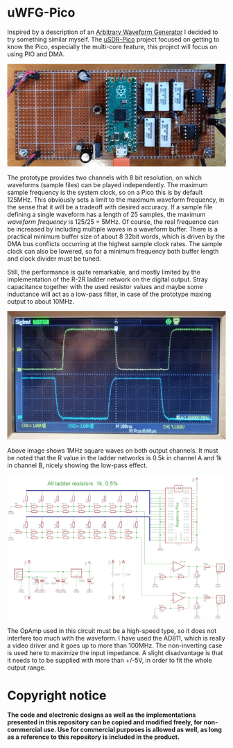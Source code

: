 # uWFG-Pico
Inspired by a description of an [Arbitrary Waveform Generator](https://www.instructables.com/Arbitrary-Wave-Generator-With-the-Raspberry-Pi-Pic/) I decided to try something similar myself. The [uSDR-Pico](https://github.com/ArjanteMarvelde/uSDR-pico) project focused on getting to know the Pico, especially the multi-core feature, this project will focus on using PIO and DMA. 

![Prototype](doc/Proto.jpg) 

The prototype provides two channels with 8 bit resolution, on which waveforms (sample files) can be played independently. The maximum sample frequency is the system clock, so on a Pico this is by default 125MHz. This obviously sets a limit to the maximum waveform frequency, in the sense that it will be a tradeoff with desired accuracy. If a sample file defining a single waveform has a length of 25 samples, the maximum *waveform frequency* is 125/25 = 5MHz. Of course, the real frequence can be increased by including multiple waves in a waveform buffer. There is a practical minimum buffer size of about 8 32bit words, which is driven by the DMA bus conflicts occurring at the highest sample clock rates. The sample clock can also be lowered, so for a minimum frequency both buffer length and clock divider must be tuned.

Still, the performance is quite remarkable, and mostly limited by the implementation of the R-2R ladder network on the digital output. Stray capacitance together with the used resistor values and maybe some inductance will act as a low-pass filter, in case of the prototype maxing output to about 10MHz. 

![1MHz](doc/SQ-1MHz.jpg)  

Above image shows 1MHz square waves on both output channels. It must be noted that the R value in the ladder networks is 0.5k in channel A and 1k in channel B, nicely showing the low-pass effect. 
 
![Proto-schematic](doc/Proto-schematic.gif) 
 
The OpAmp used in this circuit must be a high-speed type, so it does not interfere too much with the waveform. I have used the AD811, which is really a video driver and it goes up to more than 100MHz. The non-inverting case is used here to maximize the input impedance. A slight disadvantage is that it needs to to be supplied with more than +/-5V, in order to fit the whole output range. 
 
 
# Copyright notice
**The code and electronic designs as well as the implementations presented in this repository can be copied and modified freely, for non-commercial use.
Use for commercial purposes is allowed as well, as long as a reference to this repository is included in the product.**


